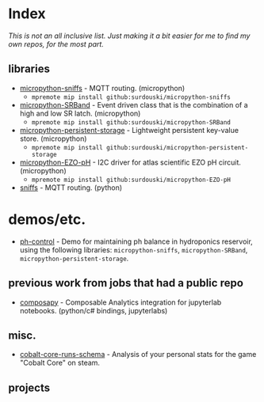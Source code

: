 # Index

_This is not an all inclusive list. Just making it a bit easier for me to find my own repos, for the most part._


## libraries

- [micropython-sniffs](https://github.com/surdouski/micropython-sniffs) - MQTT routing. (micropython)
  - ```mpremote mip install github:surdouski/micropython-sniffs```
- [micropython-SRBand](https://github.com/surdouski/micropython-SRBand) - Event driven class that is the combination of a high and low SR latch. (micropython)
  - ```mpremote mip install github:surdouski/micropython-SRBand```
- [micropython-persistent-storage](https://github.com/surdouski/micropython-persistent-storage) - Lightweight persistent key-value store. (micropython)
  - ```mpremote mip install github:surdouski/micropython-persistent-storage```
- [micropython-EZO-pH](https://github.com/surdouski/micropython-EZO-pH) - I2C driver for atlas scientific EZO pH circuit. (micropython)
  - ```mpremote mip install github:surdouski/micropython-EZO-pH```
- [sniffs](https://github.com/surdouski/sniffs) - MQTT routing. (python)


# demos/etc.

- [ph-control](https://github.com/surdouski/ph-control) - Demo for maintaining ph balance in hydroponics reservoir, using the following libraries: `micropython-sniffs`, `micropython-SRBand`, `micropython-persistent-storage`.


## previous work from jobs that had a public repo

- [composapy](https://github.com/surdouski/Composapy) - Composable Analytics integration for jupyterlab notebooks. (python/c# bindings, jupyterlabs)

## misc.

- [cobalt-core-runs-schema](https://github.com/surdouski/cobalt-core-runs-schema) - Analysis of your personal stats for the game "Cobalt Core" on steam.

## projects

